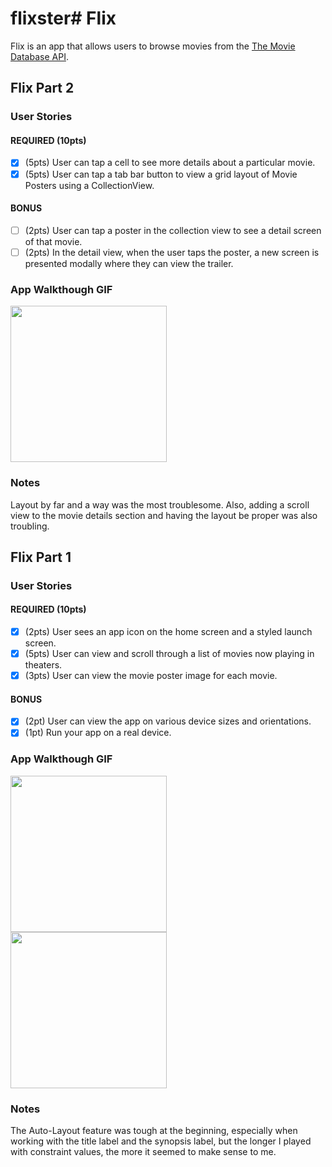 # flixster# Flix

Flix is an app that allows users to browse movies from the [The Movie Database API](http://docs.themoviedb.apiary.io/#).

## Flix Part 2

### User Stories

#### REQUIRED (10pts)
- [X] (5pts) User can tap a cell to see more details about a particular movie.
- [X] (5pts) User can tap a tab bar button to view a grid layout of Movie Posters using a CollectionView.

#### BONUS
- [ ] (2pts) User can tap a poster in the collection view to see a detail screen of that movie.
- [ ] (2pts) In the detail view, when the user taps the poster, a new screen is presented modally where they can view the trailer.

### App Walkthough GIF

<img src="https://media.giphy.com/media/LndUtJAU3HzclRtbLZ/giphy.gifE" width=250><br>

### Notes
Layout by far and a way was the most troublesome. Also, adding a scroll view to the movie details section and having the layout be proper was also troubling.

## Flix Part 1

### User Stories

#### REQUIRED (10pts)
- [x] (2pts) User sees an app icon on the home screen and a styled launch screen.
- [x] (5pts) User can view and scroll through a list of movies now playing in theaters.
- [x] (3pts) User can view the movie poster image for each movie.

#### BONUS
- [x] (2pt) User can view the app on various device sizes and orientations.
- [x] (1pt) Run your app on a real device.

### App Walkthough GIF

<img src="https://media.giphy.com/media/fSe1x6mS0ZDDdUy1UT/giphy.gif" width=250><br> 
<img src="https://media.giphy.com/media/YRo2FPJ6hOmRyHIEiz/giphy.gif" width=250><br>

### Notes
The Auto-Layout feature was tough at the beginning, especially when working with the title label and the synopsis label, but the longer I played with constraint values, the more it seemed to make sense to me.
